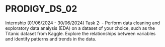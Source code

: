# PRODIGY_DS_02
Internship (01/06/2024 - 30/06/2024)
Task 2: - Perform data cleaning and exploratory data analysis (EDA) on a dataset of your choice, such as the Titanic dataset from Kaggle. Explore the relationships between variables and identify patterns and trends in the data.
